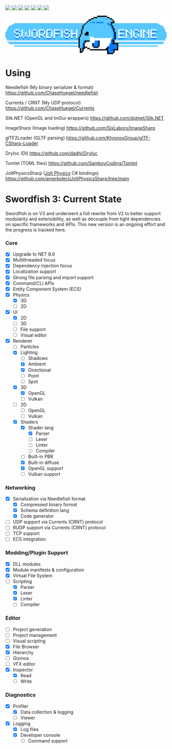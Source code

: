 [![](https://img.shields.io/nuget/v/Swordfish?label=Swordfish)](https://www.nuget.org/packages/Swordfish/)
[![](https://img.shields.io/nuget/v/Swordfish.Library?label=Library)](https://www.nuget.org/packages/Swordfish.Library/)
[![](https://img.shields.io/nuget/v/Swordfish.Integrations?label=Integrations)](https://www.nuget.org/packages/Swordfish.Integrations/)
[![](https://img.shields.io/nuget/v/Swordfish.ECS?label=ECS)](https://www.nuget.org/packages/Swordfish.ECS/)
[![](https://img.shields.io/nuget/v/Needlefish?label=Needlefish)](https://www.nuget.org/packages/Needlefish/)
[![](https://img.shields.io/nuget/v/Shoal?label=Shoal)](https://www.nuget.org/packages/Shoal/)
[![](https://img.shields.io/nuget/v/Swordfish.Compilation?label=Compilation)](https://www.nuget.org/packages/Swordfish.Compilation/)

<p align="center">
  <a href="">
    <img alt="Swordfish" src="Swordfish/Manifest/banner.png">
  </a>
</p>

# Using
Needlefish (My binary serializer & format) https://github.com/ChaseHuegel/needlefish

Currents / CRNT (My UDP protocol) https://github.com/ChaseHuegel/Currents

Silk.NET (OpenGL and ImGui wrappers) https://github.com/dotnet/Silk.NET

ImageSharp (Image loading) https://github.com/SixLabors/ImageSharp

glTF2Loader (GLTF parsing) https://github.com/KhronosGroup/glTF-CSharp-Loader

DryIoc (DI) https://github.com/dadhi/DryIoc

Tomlet (TOML files) https://github.com/SamboyCoding/Tomlet

JoltPhysicsSharp ([Jolt Physics](https://github.com/jrouwe/JoltPhysics) C# bindings) https://github.com/amerkoleci/JoltPhysicsSharp/tree/main

# Swordfish 3: Current State
Swordfish is on V3 and underwent a full rewrite from V2 to better support modularity and extensibility, as well as decouple from tight dependencies on specific frameworks and APIs. This new version is an ongoing effort and the progress is tracked here.

### Core
- [x] Upgrade to NET 8.0
- [x] Multithreaded focus
- [x] Dependency injection focus
- [x] Localization support
- [x] Strong file parsing and import support
- [x] Command/CLI APIs
- [x] Entity Component System (ECS)
- [x] Physics
  - [x] 3D
  - [ ] 2D
- [x] UI
    - [x] 2D
    - [ ] 3D
    - [ ] File support
    - [ ] Visual editor
- [x] Renderer
  - [ ] Particles
  - [x] Lighting
    - [ ] Shadows
    - [x] Ambient
    - [x] Directional
    - [ ] Point
    - [ ] Spot
  - [x] 3D
    - [x] OpenGL
    - [ ] Vulkan
  - [ ] 2D
    - [ ] OpenGL
    - [ ] Vulkan
  - [x] Shaders
    - [x] Shader lang
      - [x] Parser
      - [ ] Lexer
      - [ ] Linter
      - [ ] Compiler
    - [ ] Built-in PBR
    - [x] Built-in diffuse
    - [x] OpenGL support
    - [ ] Vulkan support

### Networking
- [x] Serialization via Needlefish format
  - [x] Compressed binary format
  - [x] Schema definition lang
  - [x] Code generator
- [ ] UDP support via Currents (CRNT) protocol
- [ ] RUDP support via Currents (CRNT) protocol
- [ ] TCP support
- [ ] ECS integration

### Modding/Plugin Support
- [x] DLL modules
- [x] Module manifests & configuration
- [x] Virtual File System
- [ ] Scripting
  - [x] Parser
  - [x] Lexer
  - [x] Linter
  - [ ] Compiler

### Editor
- [ ] Project generation
- [ ] Project management
- [ ] Visual scripting
- [x] File Browser
- [x] Hierarchy
- [ ] Gizmos
- [ ] VFX editor
- [x] Inspector
  - [x] Read
  - [ ] Write

### Diagnostics
- [x] Profiler
  - [x] Data collection & logging
  - [ ] Viewer
- [x] Logging
  - [x] Log files
  - [x] Developer console
    - [ ] Command support